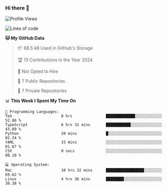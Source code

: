 ### Hi there 👋

<!--
**huayuan4396/huayuan4396** is a ✨ _special_ ✨ repository because its `README.md` (this file) appears on your GitHub profile.

Here are some ideas to get you started:

- 🔭 I’m currently working on ...
- 🌱 I’m currently learning ...
- 👯 I’m looking to collaborate on ...
- 🤔 I’m looking for help with ...
- 💬 Ask me about ...
- 📫 How to reach me: ...
- 😄 Pronouns: ...
- ⚡ Fun fact: ...
-->

<!--START_SECTION:waka-->
![Profile Views](http://img.shields.io/badge/Profile%20Views-0-blue)

![Lines of code](https://img.shields.io/badge/From%20Hello%20World%20I%27ve%20Written-252.2%20thousand%20lines%20of%20code-blue)

**🐱 My GitHub Data** 

> 📦 68.5 kB Used in GitHub's Storage 
 > 
> 🏆 13 Contributions in the Year 2024
 > 
> 🚫 Not Opted to Hire
 > 
> 📜 7 Public Repositories 
 > 
> 🔑 7 Private Repositories 
 > 
📊 **This Week I Spent My Time On** 

```text
💬 Programming Languages: 
TeX                      8 hrs               █████████████░░░░░░░░░░░░   52.86 % 
TypeScript               6 hrs 31 mins       ███████████░░░░░░░░░░░░░░   43.09 % 
Python                   20 mins             █░░░░░░░░░░░░░░░░░░░░░░░░   02.24 % 
YAML                     15 mins             ░░░░░░░░░░░░░░░░░░░░░░░░░   01.67 % 
CSV                      0 secs              ░░░░░░░░░░░░░░░░░░░░░░░░░   00.10 % 

💻 Operating System: 
Mac                      10 hrs 32 mins      █████████████████░░░░░░░░   69.62 % 
Linux                    4 hrs 36 mins       ████████░░░░░░░░░░░░░░░░░   30.38 % 
```


<!--END_SECTION:waka-->
